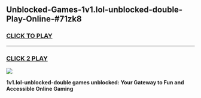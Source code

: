 
## Unblocked-Games-1v1.lol-unblocked-double-Play-Online-#71zk8
<h3>
<a href="https://premium.freeplayer.one?title=1v1.lol-unblocked-double&ref=27F">CLICK TO PLAY</a></h3>
<hr>

<h3>
<a href="https://premium.freeplayer.one?title=1v1.lol-unblocked-double&ref=27F">CLICK 2 PLAY</a>
  
</h3>

<a href="https://premium.freeplayer.one?title=1v1.lol-unblocked-double&ref=27F"><img src="https://clearcache.store/games.png"></a>


**1v1.lol-unblocked-double games unblocked: Your Gateway to Fun and Accessible Online Gaming**
